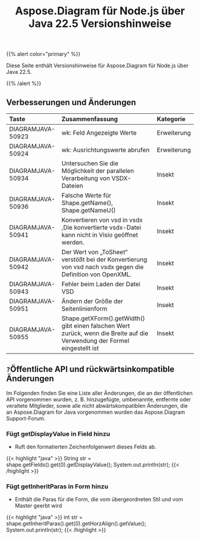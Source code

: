 ﻿---
title: Aspose.Diagram für Node.js über Java 22.5 Versionshinweise
type: docs
weight: 23
url: /de/java/aspose-diagram-for-node-js-via-java-22-5-release-notes/
---
{{% alert color="primary" %}}

Diese Seite enthält Versionshinweise für Aspose.Diagram für Node.js über Java 22.5.

{{% /alert %}}
## **Verbesserungen und Änderungen**  ##

|**Taste**|**Zusammenfassung**|**Kategorie**|
|:- |:- |:- |
|DIAGRAMJAVA-50923|wk: Feld Angezeigte Werte|Erweiterung|
|DIAGRAMJAVA-50924|wk: Ausrichtungswerte abrufen|Erweiterung|
|DIAGRAMJAVA-50934|Untersuchen Sie die Möglichkeit der parallelen Verarbeitung von VSDX-Dateien|Insekt|
|DIAGRAMJAVA-50936|Falsche Werte für Shape.getName(), Shape.getNameU()|Insekt|
|DIAGRAMJAVA-50941|Konvertieren von vsd in vsdx ,Die konvertierte vsdx-Datei kann nicht in Visio geöffnet werden.|Insekt|
|DIAGRAMJAVA-50942|Der Wert von „ToSheet“ verstößt bei der Konvertierung von vsd nach vsdx gegen die Definition von OpenXML.|Insekt|
|DIAGRAMJAVA-50943|Fehler beim Laden der Datei VSD|Insekt|
|DIAGRAMJAVA-50951|Ändern der Größe der Seitenlinienform|Insekt|
|DIAGRAMJAVA-50955|Shape.getXForm().getWidth() gibt einen falschen Wert zurück, wenn die Breite auf die Verwendung der Formel eingestellt ist|Insekt|

## `?`**Öffentliche API und rückwärtsinkompatible Änderungen**
Im Folgenden finden Sie eine Liste aller Änderungen, die an der öffentlichen API vorgenommen wurden, z. B. hinzugefügte, umbenannte, entfernte oder veraltete Mitglieder, sowie alle nicht abwärtskompatiblen Änderungen, die an Aspose.Diagram for Java vorgenommen wurden das Aspose.Diagram Support-Forum.

### **Fügt getDisplayValue in Field hinzu**
- Ruft den formatierten Zeichenfolgenwert dieses Felds ab.

{{< highlight "java" >}}
String str = shape.getFields().get(0).getDisplayValue();
System.out.println(str);
{{< /highlight >}}

### **Fügt getInheritParas in Form hinzu**
- Enthält die Paras für die Form, die vom übergeordneten Stil und vom Master geerbt wird

{{< highlight "java" >}}
int str = shape.getInheritParas().get(0).getHorzAlign().getValue();
System.out.println(str);
{{< /highlight >}}
